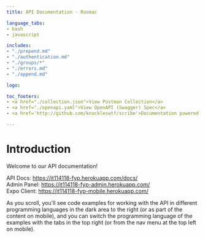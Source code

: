 ```yaml
---
title: API Documentation - Roomac

language_tabs:
- bash
- javascript

includes:
- "./prepend.md"
- "./authentication.md"
- "./groups/*"
- "./errors.md"
- "./append.md"

logo: 

toc_footers:
- <a href="./collection.json">View Postman Collection</a>
- <a href="./openapi.yaml">View OpenAPI (Swagger) Spec</a>
- <a href='http://github.com/knuckleswtf/scribe'>Documentation powered by Scribe ✍</a>

---
```


# Introduction

Welcome to our API documentation!

<p>
API Docs: <a href="https://it114118-fyp.herokuapp.com/docs/" target="_blank" rel="noopener">https://it114118-fyp.herokuapp.com/docs/</a>
<br>
Admin Panel: <a href="https://it114118-fyp-admin.herokuapp.com/" target="_blank" rel="noopener">https://it114118-fyp-admin.herokuapp.com/</a>
<br>
Expo Client: <a href="https://it114118-fyp-mobile.herokuapp.com/" target="_blank" rel="noopener">https://it114118-fyp-mobile.herokuapp.com/</a>
</p>

<aside>As you scroll, you'll see code examples for working with the API in different programming languages in the dark area to the right (or as part of the content on mobile), and you can switch the programming language of the examples with the tabs in the top right (or from the nav menu at the top left on mobile).</aside>
